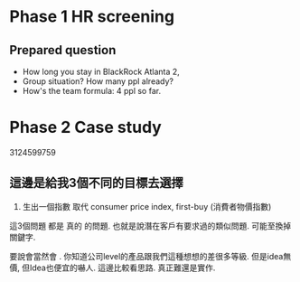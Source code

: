 # Phase 1 HR screening 
## Prepared question
- How long you stay in BlackRock
  Atlanta 2,
- Group situation? How many ppl already?
- How's the team formula:
		4 ppl so far.
# Phase 2 Case study
3124599759

## 這邊是給我3個不同的目標去選擇
1) 生出一個指數 取代 consumer price index, first-buy (消費者物價指數)


這3個問題 都是 真的 的問題. 也就是說潛在客戶有要求過的類似問題. 
可能至換掉關鍵字. 

要說會當然會
. 你知道公司level的產品跟我們這種想想的差很多等級.
但是idea無價, 但Idea也便宜的嚇人. 這邊比較看思路. 真正難還是實作. 

## 
##

<!--stackedit_data:
eyJoaXN0b3J5IjpbLTE1NTkyMDkwNjIsLTE2NTEyODc5MjQsLT
UxNTAwMDM1LC0xMTk0NDA4MDYxLC0xODMzMzUyNDIxLDkxNjEy
MDY0NiwxOTE0NTUzODY3XX0=
-->